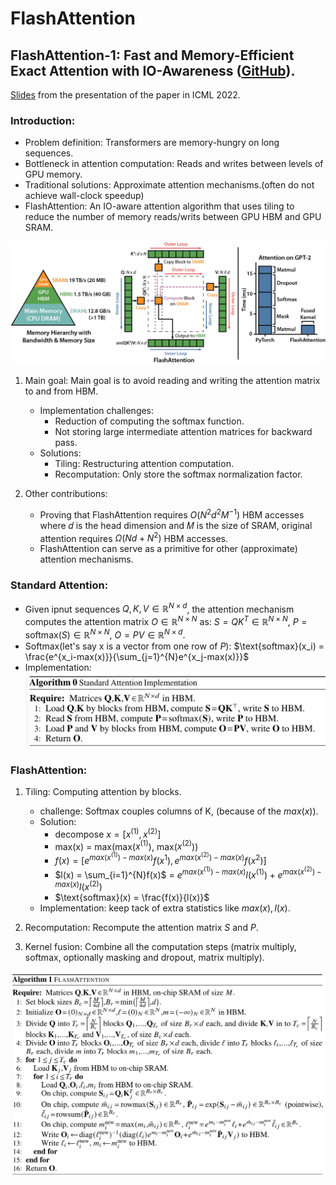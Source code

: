# FlashAttention


## FlashAttention-1: Fast and Memory-Efficient Exact Attention with IO-Awareness ([GitHub](https://github.com/Dao-AILab/flash-attention?tab=readme-ov-file)).
[Slides](./Reading-Group-Flashattention.pdf) from the presentation of the paper in ICML 2022.

### Introduction:
- Problem definition: Transformers are memory-hungry on long sequences.
- Bottleneck in attention computation: Reads and writes between levels of GPU memory.
- Traditional solutions: Approximate attention mechanisms.(often do not achieve wall-clock speedup)
- FlashAttention: An IO-aware attention algorithm that uses tiling to reduce the number of memory reads/writs between
GPU HBM and GPU SRAM.

![alt text](image.png)

1. Main goal: Main goal is to avoid reading and writing the attention matrix to and from HBM.
    - Implementation challenges:
        - Reduction of computing the softmax function.
        - Not storing large intermediate attention matrices for backward pass. 
    - Solutions:
        - Tiling: Restructuring attention computation.
        - Recomputation: Only store the softmax normalization factor.

2. Other contributions:
    - Proving that FlashAttention requires $O(N^2d^2M^{-1})$ HBM accesses where 𝑑 is the head dimension and 𝑀 is the size of SRAM, 
    original attention requires $Ω(Nd+N^2)$ HBM accesses.
    - FlashAttention can serve as a primitive for other (approximate) attention mechanisms.

### Standard Attention: 
- Given ipnut sequences $Q, K, V \in \mathbb{R}^{N \times d}$, the attention mechanism computes the attention matrix $O \in \mathbb{R}^{N \times N}$ as:
    $S = QK^T\in \mathbb{R}^{N \times N}$, $P = \text{softmax}(S) \in \mathbb{R}^{N \times N}$, $O = PV \in \mathbb{R}^{N \times d}$.
- Softmax(let's say x is a vector from one row of $P$):
    $\text{softmax}(x_i) = \frac{e^{x_i-max(x)}}{\sum_{j=1}^{N}e^{x_j-max(x)}}$
- Implementation:
![alt text](image-1.png)

### FlashAttention:
1. Tiling: Computing attention by blocks.
    - challenge: Softmax couples columns of K, (because of the $max(x)$).
    - Solution: 
        - decompose $x = [x^{(1)}, x^{(2)}]$
        - max(x) = max(max($x^{(1)}$), max($x^{(2)}$))
        - $f(x) = [e^{max(x^{(1)})-max(x)}f(x^{1}), e^{max(x^{(2)})-max(x)}f(x^{2})]$
        - $l(x) = \sum_{i=1}^{N}f(x)$ = $e^{max(x^{(1)})-max(x)}l(x^{(1)}) + e^{max(x^{(2)})-max(x)}l(x^{(2)})$
        - $\text{softmax}(x) = \frac{f(x)}{l(x)}$
    - Implementation: keep tack of extra statistics like $max(x), l(x)$.

2. Recomputation: Recompute the attention matrix $S$ and $P$.

3. Kernel fusion: Combine all the computation steps (matrix multiply, softmax, optionally masking and dropout, matrix multiply).

![alt text](image-2.png)